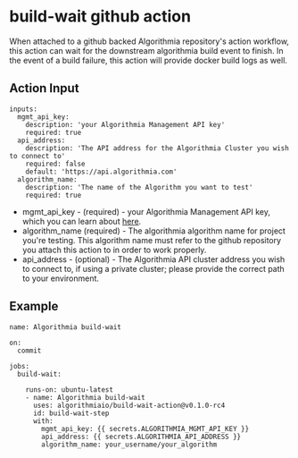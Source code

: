 # build-wait github action
When attached to a github backed Algorithmia repository's action workflow, 
this action can wait for the downstream algorithmia build event to finish.
In the event of a build failure, this action will provide docker build logs as well.


## Action Input


```
inputs:
  mgmt_api_key:
    description: 'your Algorithmia Management API key'
    required: true
  api_address:
    description: 'The API address for the Algorithmia Cluster you wish to connect to'
    required: false
    default: 'https://api.algorithmia.com'
  algorithm_name:
    description: 'The name of the Algorithm you want to test'
    required: true
 ```
 
* mgmt_api_key - (required) - your Algorithmia Management API key, which you can learn about [here](https://algorithmia.com/developers/platform/customizing-api-keys).
* algorithm_name (required) - The algorithmia algorithm name for project you're testing. This algorithm name must refer to the github repository you attach this action to in order to work properly.
* api_address - (optional) - The Algorithmia API cluster address you wish to connect to, if using a private cluster; please provide the correct path to your environment.


## Example

```
name: Algorithmia build-wait

on:
  commit

jobs:
  build-wait:

    runs-on: ubuntu-latest
    - name: Algorithmia build-wait
      uses: algorithmiaio/build-wait-action@v0.1.0-rc4
      id: build-wait-step
      with:
        mgmt_api_key: {{ secrets.ALGORITHMIA_MGMT_API_KEY }}
        api_address: {{ secrets.ALGORITHMIA_API_ADDRESS }}
        algorithm_name: your_username/your_algorithm
```

